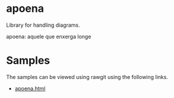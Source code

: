 # apoena
Library for handling diagrams.

apoena: aquele que enxerga longe

# Samples

The samples can be viewed using rawgit using the following links.

* [apoena.html](https://rawgit.com/kuniri/apoena/master/apoena.html)
